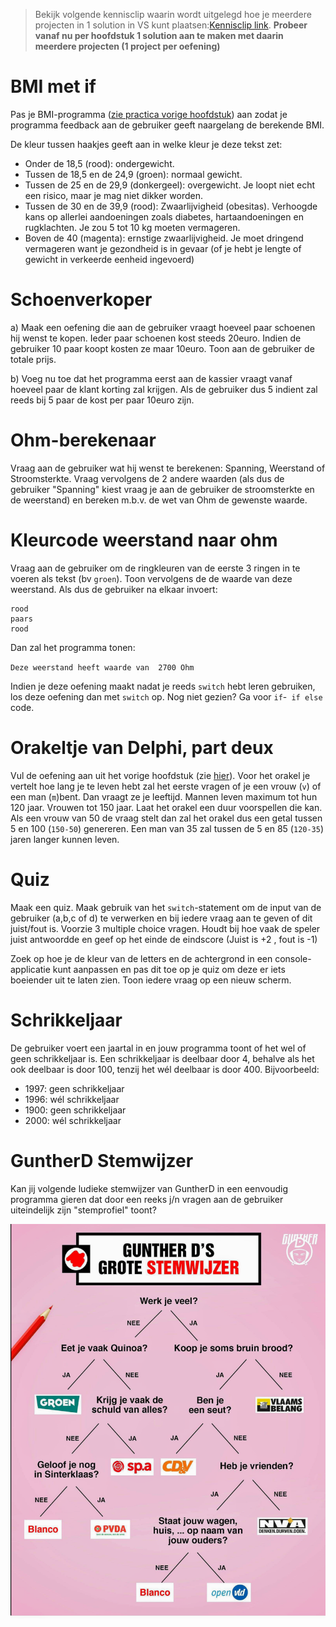 > Bekijk volgende kennisclip waarin wordt uitgelegd hoe je meerdere projecten in 1 solution in VS kunt plaatsen:[Kennisclip link](https://ap.cloud.panopto.eu/Panopto/Pages/Viewer.aspx?id=f2c322cd-7607-4624-b0cd-a969006f8b2a).
**Probeer vanaf nu per hoofdstuk 1 solution aan te maken met daarin meerdere projecten (1 project per oefening)**

# BMI met if

Pas je BMI-programma ([zie practica vorige hoofdstuk](../3_data/A_Practica.md#bmi-berekenaar)) aan zodat je programma feedback aan de gebruiker geeft naargelang de berekende BMI.

De kleur tussen haakjes geeft aan in welke kleur je deze tekst zet:

* Onder de 18,5 (rood): ondergewicht.
* Tussen de 18,5 en de 24,9 (groen): normaal gewicht. 
* Tussen de 25 en de 29,9 (donkergeel): overgewicht. Je loopt niet echt een risico, maar je mag niet dikker worden.
* Tussen de 30 en de 39,9 (rood): Zwaarlijvigheid (obesitas). Verhoogde kans op allerlei aandoeningen zoals diabetes, hartaandoeningen en rugklachten. Je zou 5 tot 10 kg moeten vermageren.
* Boven de 40 (magenta): ernstige zwaarlijvigheid. Je moet dringend vermageren want je gezondheid is in gevaar (of je hebt je lengte of gewicht in verkeerde eenheid ingevoerd)

# Schoenverkoper
a) Maak een oefening die aan de gebruiker vraagt hoeveel paar schoenen hij wenst te kopen. Ieder paar schoenen kost steeds 20euro. Indien de gebruiker 10 paar koopt kosten ze maar 10euro. Toon aan de gebruiker de totale prijs.

b) Voeg nu toe dat het programma eerst aan de kassier vraagt vanaf hoeveel paar de klant korting zal krijgen. Als de gebruiker dus 5 indient zal reeds bij 5 paar de kost per paar 10euro zijn.

# Ohm-berekenaar
Vraag aan de gebruiker wat hij wenst te berekenen: Spanning, Weerstand of Stroomsterkte. Vraag vervolgens de 2 andere waarden (als dus de gebruiker "Spanning" kiest vraag je aan de gebruiker de stroomsterkte en de weerstand) en bereken m.b.v. de wet van Ohm de gewenste waarde.

# Kleurcode weerstand naar ohm
Vraag aan de gebruiker om de ringkleuren van de eerste 3 ringen in te voeren als tekst (bv ``groen``). Toon vervolgens de de waarde van deze weerstand.
Als dus de gebruiker na elkaar invoert:

```
rood
paars
rood
```
Dan zal het programma tonen:

``Deze weerstand heeft waarde van  2700 Ohm``

Indien je deze oefening maakt nadat je reeds ``switch`` hebt leren gebruiken, los deze oefening dan met ``switch`` op. Nog niet gezien? Ga voor ``if``-`` if else`` code.


# Orakeltje van Delphi, part deux
Vul de oefening aan uit het vorige hoofdstuk (zie [hier](../3_data/A_Practica.md#het-orakeltje-van-delphi)). Voor het orakel je vertelt hoe lang je te leven hebt zal het eerste vragen of je een vrouw (``v``) of een man (``m``)bent. Dan vraagt ze je leeftijd.
Mannen leven maximum tot hun 120 jaar. Vrouwen tot 150 jaar. Laat het orakel een duur voorspellen die kan. Als een vrouw van 50 de vraag stelt dan zal het orakel dus een getal tussen 5 en 100 (``150-50``) genereren. Een man van 35 zal tussen de 5 en 85 (``120-35``) jaren langer kunnen leven. 


# Quiz
Maak een quiz. Maak gebruik van het ``switch``-statement om de input van de gebruiker (a,b,c of d) te verwerken en bij iedere vraag aan te geven of dit juist/fout is. Voorzie 3 multiple choice vragen. Houdt bij hoe vaak de speler juist antwoordde en geef op het einde de eindscore (Juist is +2 , fout is -1)

 Zoek op hoe je de kleur van de letters en de achtergrond in een console-applicatie kunt aanpassen en pas dit toe op je quiz om deze er iets boeiender uit te laten zien. Toon iedere vraag op een nieuw scherm.

# Schrikkeljaar
De gebruiker voert een jaartal in en jouw programma toont of het wel of geen schrikkeljaar is. Een schrikkeljaar is deelbaar door 4, behalve als het ook deelbaar is door 100, tenzij het wél deelbaar is door 400.
Bijvoorbeeld: 
* 1997: geen schrikkeljaar
* 1996: wél schrikkeljaar
* 1900: geen schrikkeljaar
* 2000: wél schrikkeljaar

# GuntherD Stemwijzer
Kan jij volgende ludieke stemwijzer van GuntherD in een eenvoudig programma gieren dat door een reeks j/n vragen aan de gebruiker uiteindelijk zijn "stemprofiel" toont?


![](/assets/2_beslissingen/stemwijzer.png)